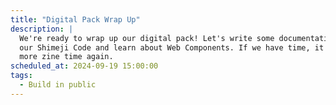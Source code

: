 ```yaml
---
title: "Digital Pack Wrap Up"
description: |
  We're ready to wrap up our digital pack! Let's write some documentation for
  our Shimeji Code and learn about Web Components. If we have time, it will be 
  more zine time again.
scheduled_at: 2024-09-19 15:00:00
tags:
  - Build in public
---
```

